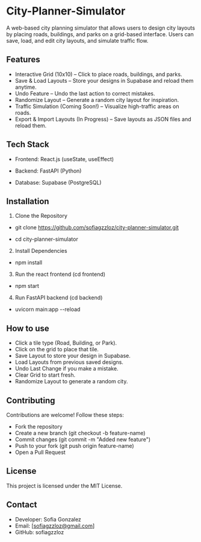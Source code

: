# City-Planner-Simulator

A web-based city planning simulator that allows users to design city layouts by placing roads, buildings, and parks on a grid-based interface. Users can save, load, and edit city layouts, and simulate traffic flow.

## Features
- Interactive Grid (10x10) – Click to place roads, buildings, and parks.
- Save & Load Layouts – Store your designs in Supabase and reload them anytime.
- Undo Feature – Undo the last action to correct mistakes.
- Randomize Layout – Generate a random city layout for inspiration.
- Traffic Simulation (Coming Soon!) – Visualize high-traffic areas on roads.
- Export & Import Layouts (In Progress) – Save layouts as JSON files and reload them.

## Tech Stack
- Frontend: React.js (useState, useEffect)


- Backend: FastAPI (Python)


- Database: Supabase (PostgreSQL)

## Installation 
1. Clone the Repository 
- git clone https://github.com/sofiagzzloz/city-planner-simulator.git


- cd city-planner-simulator

2. Install Dependencies
- npm install

3. Run the react frontend (cd frontend)
- npm start

4. Run FastAPI backend (cd backend)
- uvicorn main:app --reload

## How to use
- Click a tile type (Road, Building, or Park).
- Click on the grid to place that tile.
- Save Layout to store your design in Supabase.
- Load Layouts from previous saved designs.
- Undo Last Change if you make a mistake.
- Clear Grid to start fresh.
- Randomize Layout to generate a random city.

## Contributing

Contributions are welcome! Follow these steps:
- Fork the repository
- Create a new branch (git checkout -b feature-name)
- Commit changes (git commit -m "Added new feature")
- Push to your fork (git push origin feature-name)
- Open a Pull Request

## License
This project is licensed under the MIT License.

## Contact
- Developer: Sofia Gonzalez
- Email: [sofiagzzloz@gmail.com]
- GitHub: sofiagzzloz
